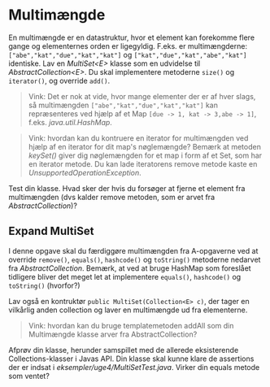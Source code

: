 # Multimængde
En multimængde er en datastruktur, hvor et element kan forekomme flere gange og elementernes orden er ligegyldig. F.eks. er multimængderne:
`["abe","kat","due","kat","kat"]` og `["kat","due","kat","abe","kat"]` identiske. Lav en *MultiSet\<E\>* klasse som en udvidelse til *AbstractCollection\<E\>*.
Du skal implementere metoderne `size()` og `iterator()`, og override `add()`.

>Vink: Det er nok at vide, hvor mange elementer der er af hver slags, så multimængden `["abe","kat","due","kat","kat"]` kan repræsenteres ved hjælp af et Map `[due -> 1, kat -> 3,abe -> 1]`, f.eks. *java.util.HashMap*.

>Vink: hvordan kan du kontruere en iterator for multimængden ved hjælp af en iterator for dit map's nøglemængde? Bemærk at metoden *keySet()* giver dig nøglemængden for et map i form af et Set, som har en iterator metode. Du kan lade iteratorens remove metode kaste en *UnsupportedOperationException*.

Test din klasse. Hvad sker der hvis du forsøger at fjerne et element fra multimængden (dvs kalder remove metoden, som er arvet fra *AbstractCollection*)?

## Expand MultiSet
I denne opgave skal du færdiggøre multimængden fra A-opgaverne ved at override `remove()`, `equals()`, `hashcode()` og `toString()` metoderne nedarvet fra *AbstractCollection*.
Bemærk, at ved at bruge HashMap som foreslået tidligere bliver det meget let at implementere `equals()`, `hashcode()` og `toString()` (hvorfor?)

Lav også en kontruktør `public MultiSet(Collection<E> c)`, der tager en vilkårlig anden collection og laver en multimængde ud fra elementerne.

>Vink: hvordan kan du bruge templatemetoden addAll som din Multimængde klasse arver fra AbstractCollection?

Afprøv din klasse, herunder samspillet med de allerede eksisterende Collections-klasser i Javas API. Din klasse skal kunne klare de assertions der er indsat i *eksempler/uge4/MultiSetTest.java*. Virker din equals metode som ventet?